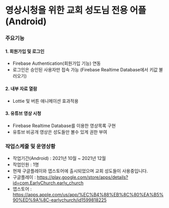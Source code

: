 # 영상시청을 위한 교회 성도님 전용 어플(Android)

### 주요기능

#### 1. 회원가입 및 로그인
- Firebase Authentication(회원가입 기능) 연동
- 로그인은 승인된 사용자만 접속 가능
 (Firebase Realtime Database에서 키값 불러오기)

#### 2. 내부 자료 열람
- Lottie 및 버튼 애니메이션 효과적용

#### 3. 유튜브 영상 시청
- Firebase Realtime Database를 이용한 영상목록 구현
- 유튜브 비공개 영상은 성도들만 볼수 있게 권한 부여

### 작업스케줄 및 운영상황
- 작업기간(Android) : 2021년 10월 ~ 2021년 12월
- 작업인원 : 1명
- 현재 구글플레이와 앱스토어에 출시되었으며 교회 성도들이 사용중입니다.
- 구글플레이 : https://play.google.com/store/apps/details?id=com.EarlyChurch.early_church
- 앱스토어 : https://apps.apple.com/us/app/%EC%B4%88%EB%8C%80%EA%B5%90%ED%9A%8C-earlychurch/id1599818225
